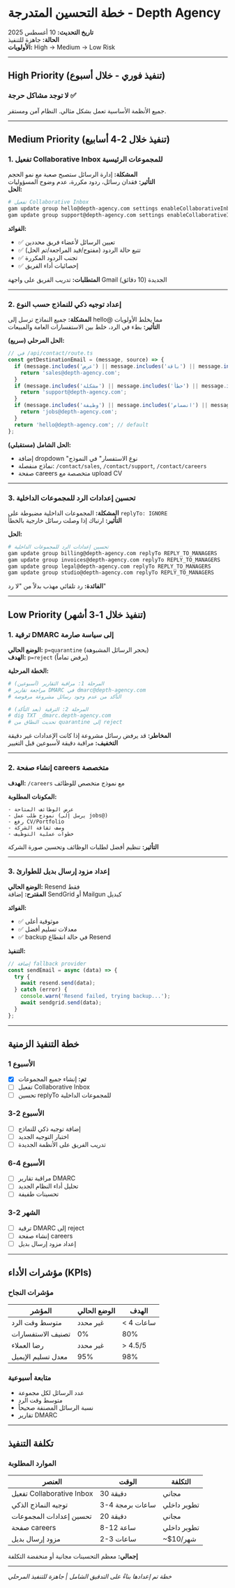 # خطة التحسين المتدرجة - Depth Agency

**تاريخ التحديث:** 10 أغسطس 2025  
**الحالة:** جاهزة للتنفيذ  
**الأولويات:** High → Medium → Low Risk

---

## High Priority (تنفيذ فوري - خلال أسبوع)

### لا توجد مشاكل حرجة ✅
جميع الأنظمة الأساسية تعمل بشكل مثالي. النظام آمن ومستقر.

---

## Medium Priority (تنفيذ خلال 2-4 أسابيع)

### 1. تفعيل Collaborative Inbox للمجموعات الرئيسية

**المشكلة:** إدارة الرسائل ستصبح صعبة مع نمو الحجم  
**التأثير:** فقدان رسائل، ردود مكررة، عدم وضوح المسؤوليات  
**الحل:**

```bash
# تفعيل Collaborative Inbox
gam update group hello@depth-agency.com settings enableCollaborativeInbox true
gam update group support@depth-agency.com settings enableCollaborativeInbox true
```

**الفوائد:**
- ✅ تعيين الرسائل لأعضاء فريق محددين
- ✅ تتبع حالة الردود (مفتوح/قيد المراجعة/تم الحل)
- ✅ تجنب الردود المكررة
- ✅ إحصائيات أداء الفريق

**المتطلبات:** تدريب الفريق على واجهة Gmail الجديدة (10 دقائق)

---

### 2. إعداد توجيه ذكي للنماذج حسب النوع

**المشكلة:** جميع النماذج ترسل إلى hello@ مما يخلط الأولويات  
**التأثير:** بطء في الرد، خلط بين الاستفسارات العامة والمبيعات  

**الحل المرحلي (سريع):**
```javascript
// في /api/contact/route.ts
const getDestinationEmail = (message, source) => {
  if (message.includes('عرض') || message.includes('باقة') || message.includes('سعر')) {
    return 'sales@depth-agency.com';
  }
  if (message.includes('مشكلة') || message.includes('خطأ') || message.includes('لا يعمل')) {
    return 'support@depth-agency.com';
  }
  if (message.includes('وظيفة') || message.includes('انضمام') || message.includes('cv')) {
    return 'jobs@depth-agency.com';
  }
  return 'hello@depth-agency.com'; // default
};
```

**الحل الشامل (مستقبلي):**
- إضافة dropdown "نوع الاستفسار" في النموذج
- نماذج منفصلة: `/contact/sales`, `/contact/support`, `/contact/careers`
- صفحة careers متخصصة مع upload CV

---

### 3. تحسين إعدادات الرد للمجموعات الداخلية

**المشكلة:** المجموعات الداخلية مضبوطة على `replyTo: IGNORE`  
**التأثير:** ارتباك إذا وصلت رسائل خارجية بالخطأ  

**الحل:**
```bash
# تحسين إعدادات الرد للمجموعات الداخلية
gam update group billing@depth-agency.com replyTo REPLY_TO_MANAGERS
gam update group invoices@depth-agency.com replyTo REPLY_TO_MANAGERS  
gam update group legal@depth-agency.com replyTo REPLY_TO_MANAGERS
gam update group studio@depth-agency.com replyTo REPLY_TO_MANAGERS
```

**الفائدة:** رد تلقائي مهذب بدلاً من "لا رد"

---

## Low Priority (تنفيذ خلال 1-3 أشهر)

### 1. ترقية DMARC إلى سياسة صارمة

**الوضع الحالي:** `p=quarantine` (يحجر الرسائل المشبوهة)  
**الهدف:** `p=reject` (يرفض تماماً)  

**الخطة المرحلية:**
```bash
# المرحلة 1: مراقبة التقارير (أسبوعين)
# مراجعة تقارير DMARC في dmarc@depth-agency.com
# التأكد من عدم وجود رسائل مشروعة مرفوضة

# المرحلة 2: الترقية (بعد التأكد)
# dig TXT _dmarc.depth-agency.com
# تحديث النطاق من quarantine إلى reject
```

**المخاطر:** قد يرفض رسائل مشروعة إذا كانت الإعدادات غير دقيقة  
**التخفيف:** مراقبة دقيقة لأسبوعين قبل التغيير

---

### 2. إنشاء صفحة careers متخصصة

**الهدف:** `/careers` مع نموذج متخصص للوظائف  

**المكونات المطلوبة:**
```
- عرض الوظائف المتاحة
- نموذج طلب عمل (يرسل إلى jobs@)
- رفع CV/Portfolio
- وصف ثقافة الشركة
- خطوات عملية التوظيف
```

**التأثير:** تنظيم أفضل لطلبات الوظائف وتحسين صورة الشركة

---

### 3. إعداد مزود إرسال بديل للطوارئ

**الوضع الحالي:** Resend فقط  
**المقترح:** إضافة SendGrid أو Mailgun كبديل  

**الفوائد:**
- ✅ موثوقية أعلى
- ✅ معدلات تسليم أفضل  
- ✅ backup في حالة انقطاع Resend

**التنفيذ:**
```javascript
// إضافة fallback provider
const sendEmail = async (data) => {
  try {
    await resend.send(data);
  } catch (error) {
    console.warn('Resend failed, trying backup...');
    await sendgrid.send(data);
  }
};
```

---

## خطة التنفيذ الزمنية

### الأسبوع 1
- [x] **تم:** إنشاء جميع المجموعات
- [ ] تفعيل Collaborative Inbox
- [ ] تحسين replyTo للمجموعات الداخلية

### الأسبوع 2-3  
- [ ] إضافة توجيه ذكي للنماذج
- [ ] اختبار التوجيه الجديد
- [ ] تدريب الفريق على الأنظمة الجديدة

### الأسبوع 4-6
- [ ] مراقبة تقارير DMARC
- [ ] تحليل أداء النظام الجديد
- [ ] تحسينات طفيفة

### الشهر 2-3
- [ ] ترقية DMARC إلى reject
- [ ] إنشاء صفحة careers
- [ ] إعداد مزود إرسال بديل

---

## مؤشرات الأداء (KPIs)

### مؤشرات النجاح
| المؤشر | الوضع الحالي | الهدف |
|---------|---------------|--------|
| متوسط وقت الرد | غير محدد | < 4 ساعات |
| تصنيف الاستفسارات | 0% | 80% |
| رضا العملاء | غير محدد | > 4.5/5 |
| معدل تسليم الإيميل | 95% | 98% |

### متابعة أسبوعية
- عدد الرسائل لكل مجموعة
- متوسط وقت الرد
- نسبة الرسائل المصنفة صحيحاً
- تقارير DMARC

---

## تكلفة التنفيذ

### الموارد المطلوبة
| العنصر | الوقت | التكلفة |
|---------|--------|---------|
| تفعيل Collaborative Inbox | 30 دقيقة | مجاني |
| توجيه النماذج الذكي | 3-4 ساعات برمجة | تطوير داخلي |
| تحسين إعدادات المجموعات | 20 دقيقة | مجاني |
| صفحة careers | 8-12 ساعة | تطوير داخلي |
| مزود إرسال بديل | 2-3 ساعات | ~$10/شهر |

**إجمالي:** معظم التحسينات مجانية أو منخفضة التكلفة

---

*خطة تم إعدادها بناءً على التدقيق الشامل | جاهزة للتنفيذ المرحلي*

